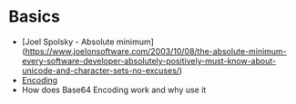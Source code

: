 # Basics
- [Joel Spolsky - Absolute minimum] (https://www.joelonsoftware.com/2003/10/08/the-absolute-minimum-every-software-developer-absolutely-positively-must-know-about-unicode-and-character-sets-no-excuses/)
- [Encoding](http://kunststube.net/encoding/)
- How does Base64 Encoding work and why use it 
